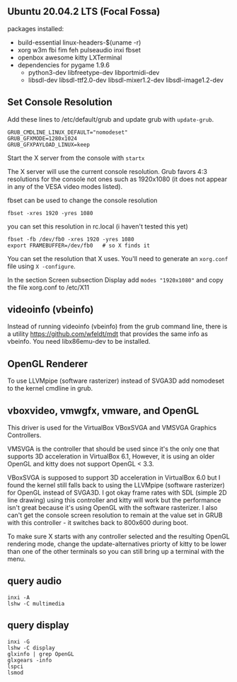 ## Ubuntu 20.04.2 LTS (Focal Fossa)
packages installed:
- build-essential linux-headers-$(uname -r)
- xorg w3m fbi fim feh pulseaudio inxi fbset
- openbox awesome kitty LXTerminal
- dependencies for pygame 1.9.6
    - python3-dev libfreetype-dev libportmidi-dev
    - libsdl-dev libsdl-ttf2.0-dev libsdl-mixer1.2-dev libsdl-image1.2-dev

## Set Console Resolution
Add these lines to /etc/default/grub and update grub with `update-grub`.
```
GRUB_CMDLINE_LINUX_DEFAULT="nomodeset"
GRUB_GFXMODE=1280x1024
GRUB_GFXPAYLOAD_LINUX=keep
```

Start the X server from the console with `startx`

The X server will use the current console resolution. Grub favors 4:3
resolutions for the console not ones such as 1920x1080 (it does not appear
in any of the VESA video modes listed).

fbset can be used to change the console resolution
```
fbset -xres 1920 -yres 1080
```
you can set this resolution in rc.local (i haven't tested this yet)
```
fbset -fb /dev/fb0 -xres 1920 -yres 1080
export FRAMEBUFFER=/dev/fb0   # so X finds it
```

You can set the resolution that X uses. You'll need to generate an `xorg.conf`
file using `X -configure`.

In the section Screen subsection Display add `modes "1920x1080"`
and copy the file xorg.conf to /etc/X11


## videoinfo (vbeinfo)
Instead of running videoinfo (vbeinfo) from the grub command line, there is a
utility https://github.com/wfeldt/mdt that provides the same info as vbeinfo.
You need libx86emu-dev to be installed.

## OpenGL Renderer
To use LLVMpipe (software rasterizer) instead of SVGA3D add nomodeset to the
kernel cmdline in grub.

## vboxvideo, vmwgfx, vmware, and OpenGL
This driver is used for the VirtualBox VBoxSVGA and VMSVGA Graphics
Controllers.

VMSVGA is the controller that should be used since it's the only one that
supports 3D acceleration in VirtualBox 6.1, However, it is using an older
OpenGL and kitty does not support OpenGL < 3.3.

VBoxSVGA is supposed to support 3D acceleration in VirtualBox 6.0 but I found
the kernel still falls back to using the LLVMpipe (software rasterizer) for
OpenGL instead of SVGA3D. I got okay frame rates with SDL (simple 2D line
drawing) using this controller and kitty will work but the performance isn't
great because it's using OpenGL with the software rasterizer. I also can't
get the console screen resolution to remain at the value set in GRUB with
this controller - it switches back to 800x600 during boot.

To make sure X starts with any controller selected and the resulting OpenGL
rendering mode, change the update-alternatives priorty of kitty to be lower
than one of the other terminals so you can still bring up a terminal with the
menu.

## query audio
```
inxi -A
lshw -C multimedia
```
## query display
```
inxi -G
lshw -C display
glxinfo | grep OpenGL
glxgears -info
lspci
lsmod
```
